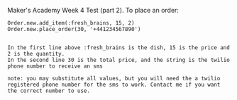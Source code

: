 Maker's Academy Week 4 Test (part 2). To place an order: 

   	Order.new.add_item(:fresh_brains, 15, 2)
    Order.new.place_order(30, '+441234567890')


    In the first line above :fresh_brains is the dish, 15 is the price and 2 is the quantity. 
    In the second line 30 is the total price, and the string is the twilio phone number to receive an sms

    note: you may substitute all values, but you will need the a twilio registered phone number for the sms to work. Contact me if you want the correct number to use.